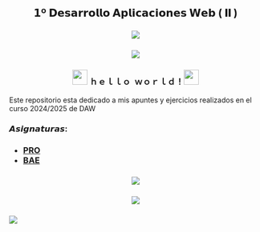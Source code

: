 
<h2 align="center"> 𝟭º 𝗗𝗲𝘀𝗮𝗿𝗿𝗼𝗹𝗹𝗼 𝗔𝗽𝗹𝗶𝗰𝗮𝗰𝗶𝗼𝗻𝗲𝘀 𝗪𝗲𝗯 ( 𝐈𝐈 ) </h2>

<h3 align="center"><img src="https://web.archive.org/web/20090902072522/http://geocities.com/revival_center/bar.gif"/></h3>

 <h3 align="center"><img src="https://64.media.tumblr.com/bfdc4e2311c4384ce7bcce84566431d6/5731f5271018f856-d5/s1280x1920/6ccbbc865e0da8b250fedc1abb514b06c9ec9a5b.gifv"/></h3>


 <h3 align="center"> <img width="30" src="https://web.archive.org/web/20091026100043im_/http://geocities.com/hellokitty_can/smile.gif"/>  ﻿ｈｅｌｌｏ  ｗｏｒｌｄ！<img width="30" src="https://web.archive.org/web/20091026100043im_/http://geocities.com/hellokitty_can/smile.gif"/> </h3>

 <p> Este repositorio esta dedicado a mis apuntes y ejercicios realizados en el curso 2024/2025 de DAW </p>

<h3> 𝘼𝙨𝙞𝙜𝙣𝙖𝙩𝙪𝙧𝙖𝙨: </h3>
<h3>
 <ul>
    <li><a href="https://github.com/toninavhd/1-DAW_pt2/tree/main/PRO"> PRO </a></li>
    <li><a href="https://github.com/toninavhd/1-DAW_pt2/tree/main/BAE"> BAE </a></li> 
 </ul>
</h3>


<h3 align="center"><img src="https://web.archive.org/web/20090902072522/http://geocities.com/revival_center/bar.gif"/></h3>

<h3 align="center"><img src="https://64.media.tumblr.com/86939b0b07a11441d4f3f6e2327d64f7/83ea30d739c890e8-66/s400x600/a2094bd5386ed8b0c5c66177217fdd8113e6bcc5.pnj"/></h3>

<h3 align="left"><img src="https://64.media.tumblr.com/0b6f86f148e81c42a4649e2e290fb0fa/d0745e618a8e6ac7-3b/s250x400/aab06a4704af08a97f019af8133ca0e9788ff2ad.gifv"/></h3> 

